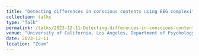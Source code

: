 ```yaml
---
title: "Detecting differences in conscious contents using EEG complexity measures"
collection: talks
type: "Talk"
permalink: /talks/2023-12-11-Detecting-differences-in-conscious-contents-using-EEG-complexity-measures
venue: "University of California, Los Angeles, Department of Psychology (MontiLab)"
date: 2023-12-11
location: "Zoom"
---
```

